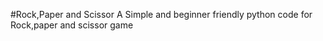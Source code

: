 #Rock,Paper and Scissor 
A Simple and beginner friendly  python code for Rock,paper and scissor game 
